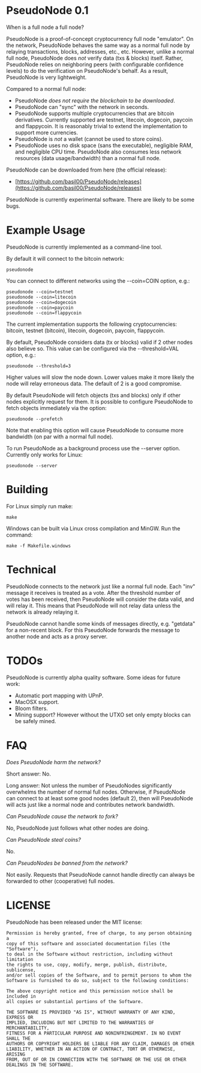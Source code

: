 PseudoNode 0.1
==============

When is a full node a full node?

PseudoNode is a proof-of-concept cryptocurrency full node "emulator".  On the
network, PseudoNode behaves the same way as a normal full node by relaying
transactions, blocks, addresses, etc., etc.  However, unlike a normal full
node, PseudoNode does *not* verify data (txs & blocks) itself.  Rather,
PseudoNode relies on neighboring peers (with configurable confidence levels)
to do the verification on PseudoNode's behalf.  As a result, PseudoNode is
very lightweight.

Compared to a normal full node:

* PseudoNode *does not require the blockchain to be downloaded*.
* PseudoNode can "sync" with the network in seconds.
* PseudoNode supports multiple cryptocurrencies that are bitcoin derivatives.
  Currently supported are testnet, litecoin, dogecoin, paycoin and flappycoin.
  It is reasonably trivial to extend the implementation to support more
  currencies.
* PseudoNode is *not* a wallet (cannot be used to store coins).
* PseudoNode uses no disk space (sans the executable), negligible RAM, and
  negligible CPU time.  PseudoNode also consumes less network resources
  (data usage/bandwidth) than a normal full node.

PseudoNode can be downloaded from here (the official release):

* [https://github.com/basil00/PseudoNode/releases](https://github.com/basil00/PseudoNode/releases)

PseudoNode is currently experimental software.  There are likely to be some
bugs.

Example Usage
=============

PseudoNode is currently implemented as a command-line tool.

By default it will connect to the bitcoin network:

    pseudonode

You can connect to different networks using the --coin=COIN option, e.g.:

    pseudonode --coin=testnet
    pseudonode --coin=litecoin
    pseudonode --coin=dogecoin
    pseudonode --coin=paycoin
    pseudonode --coin=flappycoin

The current implementation supports the following cryptocurrencies: bitcoin,
testnet (bitcoin), litecoin, dogecoin, paycoin, flappycoin.

By default, PseudoNode considers data (tx or blocks) valid if 2 other nodes
also believe so.  This value can be configured via the --threshold=VAL option,
e.g.:

    pseudonode --threshold=3

Higher values will slow the node down.  Lower values make it more likely the
node will relay erroneous data.  The default of 2 is a good compromise.

By default PseudoNode will fetch objects (txs and blocks) only if other nodes
explicitly request for them.  It is possible to configure PseudoNode to fetch
objects immediately via the option:

    pseudonode --prefetch

Note that enabling this option will cause PseudoNode to consume more bandwidth
(on par with a normal full node).

To run PseudoNode as a background process use the --server option.  Currently
only works for Linux:

    pseudonode --server

Building
========

For Linux simply run make:

    make

Windows can be built via Linux cross compilation and MinGW.  Run the command:

    make -f Makefile.windows

Technical
=========

PseudoNode connects to the network just like a normal full node.  Each "inv"
message it receives is treated as a vote.  After the threshold number of votes
has been received, then PseudoNode will consider the data valid, and will
relay it.  This means that PseudoNode will not relay data unless the network
is already relaying it.

PseudoNode cannot handle some kinds of messages directly, e.g. "getdata" for a
non-recent block.  For this PseudoNode forwards the message to another node
and acts as a proxy server.

TODOs
=====

PseudoNode is currently alpha quality software.  Some ideas for future work:

* Automatic port mapping with UPnP.
* MacOSX support.
* Bloom filters.
* Mining support?  However without the UTXO set only empty blocks can be
  safely mined.

FAQ
===

*Does PseudoNode harm the network?*

Short answer: No.

Long answer: Not unless the number of PseudoNodes significantly overwhelms the
number of normal full nodes.  Otherwise, if PseudoNode can connect to at least
some good nodes (default 2), then will PseudoNode will acts just like a normal
node and contributes network bandwidth.

*Can PseudoNode cause the network to fork?*

No, PseudoNode just follows what other nodes are doing.

*Can PseudoNode steal coins?*

No.

*Can PseudoNodes be banned from the network?*

Not easily.  Requests that PseudoNode cannot handle directly can always be
forwarded to other (cooperative) full nodes.

LICENSE
=======

PseudoNode has been released under the MIT license:

    Permission is hereby granted, free of charge, to any person obtaining a
    copy of this software and associated documentation files (the "Software"),
    to deal in the Software without restriction, including without limitation
    the rights to use, copy, modify, merge, publish, distribute, sublicense,
    and/or sell copies of the Software, and to permit persons to whom the
    Software is furnished to do so, subject to the following conditions:
    
    The above copyright notice and this permission notice shall be included in
    all copies or substantial portions of the Software.
    
    THE SOFTWARE IS PROVIDED "AS IS", WITHOUT WARRANTY OF ANY KIND, EXPRESS OR
    IMPLIED, INCLUDING BUT NOT LIMITED TO THE WARRANTIES OF MERCHANTABILITY,
    FITNESS FOR A PARTICULAR PURPOSE AND NONINFRINGEMENT. IN NO EVENT SHALL THE
    AUTHORS OR COPYRIGHT HOLDERS BE LIABLE FOR ANY CLAIM, DAMAGES OR OTHER
    LIABILITY, WHETHER IN AN ACTION OF CONTRACT, TORT OR OTHERWISE, ARISING
    FROM, OUT OF OR IN CONNECTION WITH THE SOFTWARE OR THE USE OR OTHER
    DEALINGS IN THE SOFTWARE.

